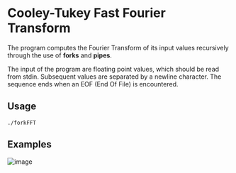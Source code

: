 # Cooley-Tukey Fast Fourier Transform

The program computes the Fourier Transform of its input values recursively through the use of **forks** and **pipes**.

The input of the program are floating point values, which should be read from stdin. Subsequent values are separated by a newline character. The sequence ends when an EOF (End Of File) is encountered.

## Usage 

```
./forkFFT
```

## Examples
![image](https://github.com/r-gg/fork_FFT/assets/90387385/5885d418-45ef-475e-a32e-718572ec46e5)

